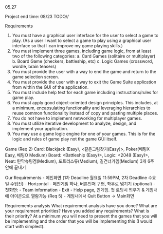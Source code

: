 05.27

Project end time: 08/23
TODO//

Requirements
1. You must have a graphical user interface for the user to select a game to play. (As a user I want to select a game to play using a graphical user interface so that I can improve my game playing skills.)
2. You must implement three games, including game logic, from at least two of the following categories:
    a. Card Games (solitaire or multiplayer)
    b. Board Game (checkers, battleship, etc)
    c. Logic Games (crossword, wordle, brain teasers)
3. You must provide the user with a way to end the game and return to the game selection screen.
4. You must provide the user with a way to exit the Game Suite application from within the GUI of the application.
5. You must include help text for each game including instructions/rules for game play.
6. You must apply good object-oriented design principles. This includes, at a minimum, encapsulating functionality and leveraging hierarchies to reuse common functionality instead of copy and pasting multiple places.
7. You do not have to implement networking for multiplayer games.
8. You must utilize iterative development to analyze, design, and implement your application.
9. You may use a game logic engine for one of your games. This is for the logic and rules of game play not the game GUI itself.


Game (Req 2)
    Card:  Blackjack (Easy), <같은그림찾기(Easy)>, Poker(배팅X Easy, 배팅O Medium)
    Board: <Battleship (Easy)>, 
    Logic: <2048 (Easy)>, 
    Neat: 탄막슈팅겜(Medium), 포트리스류(Medium), 길건너기겜(Medium)
    3개 6주 안에 끝내기

Our Requirements
    - 메인화면 (1차 Deadline 월요일 11:59PM, 2차 Deadline 수요일 수업전)
        - Horizontal
        - 메인게임 하나, 버튼먼저 구현, 좌우로 넘기기 (optional)
        - 첫화면: 
        - Team information
        - Exit
    - Help page, 인게임. 첫 로딩시 띄우기 & 게임내에 아이콘으로 열람가능 (Req 5)
    - 게임내에서 Quit Button -> Main화면


Requirements analysis
    What requirement analysis have you done?
    What are your requirement priorities?
    Have you added any requirements?
    What is their priority?
    At a minimum you will need to present the games that you will be implementing and the order that you will be implementing this (I would start with simplest).

